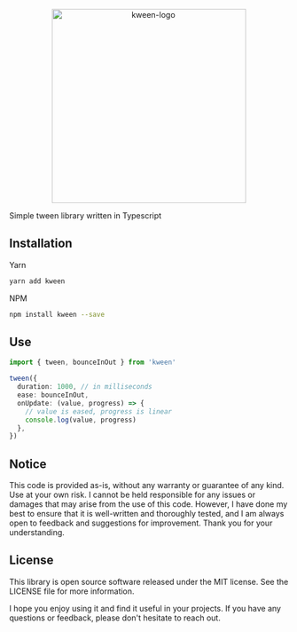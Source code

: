 <p align="center">
  <img alt="kween-logo" src="https://github.com/skulptur/kween/blob/master/kween-logo.png?raw=true" width="350">
</p>

<!-- infuser start description -->

Simple tween library written in Typescript

<!-- infuser end description -->

<!-- infuser start installation -->

## Installation

Yarn

```bash
yarn add kween
```

NPM

```bash
npm install kween --save
```

<!-- infuser end installation -->

<!-- infuser start usage -->
<!-- infuser end usage -->

## Use

```typescript
import { tween, bounceInOut } from 'kween'

tween({
  duration: 1000, // in milliseconds
  ease: bounceInOut,
  onUpdate: (value, progress) => {
    // value is eased, progress is linear
    console.log(value, progress)
  },
})
```

<!-- infuser start development -->
<!-- infuser end development -->

<!-- infuser start notes -->

## Notice

This code is provided as-is, without any warranty or guarantee of any kind. Use at your own risk. I cannot be held responsible for any issues or damages that may arise from the use of this code. However, I have done my best to ensure that it is well-written and thoroughly tested, and I am always open to feedback and suggestions for improvement. Thank you for your understanding.

<!-- infuser end notes -->

<!-- infuser start license -->

## License

This library is open source software released under the MIT license. See the LICENSE file for more information.

I hope you enjoy using it and find it useful in your projects. If you have any questions or feedback, please don't hesitate to reach out.

<!-- infuser end license -->
